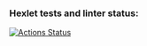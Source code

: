 ### Hexlet tests and linter status:
[![Actions Status](https://github.com/ppvldmri/php-project-45/workflows/hexlet-check/badge.svg)](https://github.com/ppvldmri/php-project-45/actions)